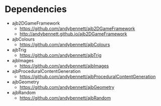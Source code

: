 # Dependencies

* ajb2DGameFramework
    * https://github.com/andybennett/ajb2DGameFramework
    * http://andybennett.github.io/ajb2DGameFramework
* ajbColours
    * https://github.com/andybennett/ajbColours
* ajbTrig
    * https://github.com/andybennett/ajbTrig
* ajbImages
    * https://github.com/andybennett/ajbImages
* ajbProceduralContentGeneration
    * https://github.com/andybennett/ajbProceduralContentGeneration
* ajbGeometry
    * https://github.com/andybennett/ajbGeometry
* ajbRandom
    * https://github.com/andybennett/ajbRandom
